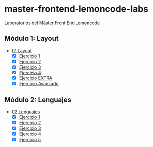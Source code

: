 # master-frontend-lemoncode-labs

Laboratorios del Máster Front End Lemoncode

## Módulo 1: Layout

- [01 Layout](./01-layout/)
  - [x] [Ejercicio 1](./01-layout/ejercicio-01/)
  - [x] [Ejercicio 2](./01-layout/ejercicio-02/)
  - [x] [Ejercicio 3](./01-layout/ejercicio-03/)
  - [x] [Ejercicio 4](./01-layout/ejercicio-04/)
  - [x] [Ejercicio EXTRA](./01-layout/ejercicio-extra/)
  - [x] [Ejercicio Avanzado](./01-layout/ejercicio-avanzado/)

## Módulo 2: Lenguajes

- [02 Lenguajes](./02-lenguajes/)
  - [x] [Ejercicio 1](./02-lenguajes/ejercicio-01.js/)
  - [x] [Ejercicio 2](./02-lenguajes/ejercicio-02.js/)
  - [x] [Ejercicio 3](./02-lenguajes/ejercicio-03.js/)
  - [x] [Ejercicio 4](./02-lenguajes/ejercicio-04.ts/)
  - [x] [Ejercicio 5](./02-lenguajes/ejercicio-05.ts/)
